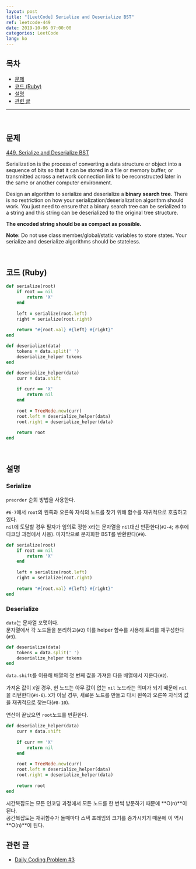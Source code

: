 ```yaml
---
layout: post
title: "[LeetCode] Serialize and Deserialize BST"
ref: leetcode-449
date: 2019-10-06 07:00:00
categories: LeetCode
lang: ko
---
```


## 목차
- [문제](#problem)
- [코드 (Ruby)](#solution)
- [설명](#explain)
- [관련 글](#related)

<hr />
<br />

## 문제 <a id="problem"></a>

[449. Serialize and Deserialize BST](https://leetcode.com/problems/serialize-and-deserialize-bst/)

Serialization is the process of converting a data structure or object into a sequence of bits so that it can be stored in a file or memory buffer, 
or transmitted across a network connection link to be reconstructed later in the same or another computer environment.

Design an algorithm to serialize and deserialize a **binary search tree**. 
There is no restriction on how your serialization/deserialization algorithm should work. 
You just need to ensure that a binary search tree can be serialized to a string and this string can be deserialized to the original tree structure.

**The encoded string should be as compact as possible.**

**Note:** Do not use class member/global/static variables to store states. Your serialize and deserialize algorithms should be stateless.

<br />

## 코드 (Ruby) <a id="solution"></a>

```ruby
def serialize(root)
    if root == nil
        return 'X'
    end
    
    left = serialize(root.left)
    right = serialize(root.right)
    
    return "#{root.val} #{left} #{right}"
end

def deserialize(data)
    tokens = data.split(' ')
    deserialize_helper tokens
end

def deserialize_helper(data)
    curr = data.shift
    
    if curr == 'X'
        return nil
    end
    
    root = TreeNode.new(curr)
    root.left = deserialize_helper(data)
    root.right = deserialize_helper(data)
    
    return root
end
```

<br>

## 설명 <a id="explain"></a>

### Serialize

`preorder` 순회 방법을 사용한다.

`#6-7`에서 `root`의 왼쪽과 오른쪽 자식의 노드를 찾기 위해 함수를 재귀적으로 호출하고 있다.  <br>
`nil`에 도달할 경우 필자가 임의로 정한 `X`라는 문자열을 `nil`대신 반환한다(`#2-4`; 추후에 디코딩 과정에서 사용).
마지막으로 문자화한 BST를 반환한다(`#9`).

```ruby
def serialize(root)
    if root == nil
        return 'X'
    end
    
    left = serialize(root.left)
    right = serialize(root.right)
    
    return "#{root.val} #{left} #{right}"
end
```

### Deserialize

`data`는 문자열 포맷이다. <br>
문자열에서 각 노드들을 분리하고(`#2`) 이를 helper 함수를 사용해 트리를 재구성한다(`#3`).

```ruby
def deserialize(data)
    tokens = data.split(' ')
    deserialize_helper tokens
end
```

`data.shift`를 이용해 배열의 첫 번째 값을 가져온 다음 배열에서 지운다(`#2`).

가져온 값이 `X`일 경우, 현 노드는 아무 값이 없는 `nil` 노드라는 의미가 되기 때문에 `nil`을 리턴한다(`#4-6`).
`X`가 아닐 경우, 새로운 노드를 만들고 다시 왼쪽과 오른쪽 자식의 값을 재귀적으로 찾는다(`#8-10`).

연산이 끝났으면 `root`노드를 반환한다.

```ruby
def deserialize_helper(data)
    curr = data.shift
    
    if curr == 'X'
        return nil
    end
    
    root = TreeNode.new(curr)
    root.left = deserialize_helper(data)
    root.right = deserialize_helper(data)
    
    return root
end
```

시간복잡도는 모든 인코딩 과정에서 모든 노드를 한 번씩 방문하기 때문에 **O(n)**이 된다. <br>
공간복잡도는 재귀함수가 돌때마다 스택 프레임의 크기를 증가시키기 때문에 이 역시 **O(n)**이 된다.

## 관련 글 <a id="related"></a>
- [Daily Coding Problem #3](/dcp/2019/09/20/ko-dcp-3.html)
